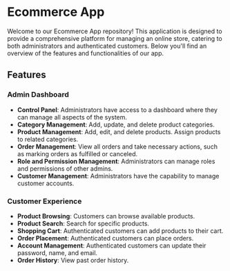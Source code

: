 # Ecommerce App

Welcome to our Ecommerce App repository! This application is designed to provide a comprehensive platform for managing an online store, catering to both administrators and authenticated customers. Below you'll find an overview of the features and functionalities of our app.

## Features

### Admin Dashboard
- **Control Panel**: Administrators have access to a dashboard where they can manage all aspects of the system.
- **Category Management**: Add, update, and delete product categories.
- **Product Management**: Add, edit, and delete products. Assign products to related categories.
- **Order Management**: View all orders and take necessary actions, such as marking orders as fulfilled or canceled.
- **Role and Permission Management**: Administrators can manage roles and permissions of other admins.
- **Customer Management**: Administrators have the capability to manage customer accounts.

### Customer Experience
- **Product Browsing**: Customers can browse available products.
- **Product Search**: Search for specific products.
- **Shopping Cart**: Authenticated customers can add products to their cart.
- **Order Placement**: Authenticated customers can place orders.
- **Account Management**: Authenticated customers can update their password, name, and email.
- **Order History**: View past order history.
